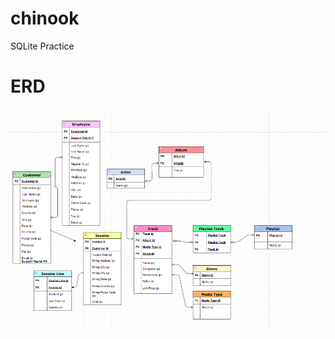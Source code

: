 # chinook
SQLite Practice

# ERD 
![alt text](ERD.png "A Screenshot of the ERD used with this Databse")